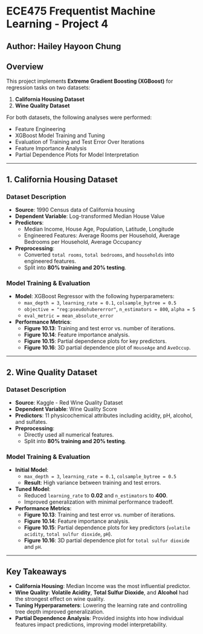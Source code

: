 # ECE475 Frequentist Machine Learning - Project 4

## Author: Hailey Hayoon Chung

## Overview
This project implements **Extreme Gradient Boosting (XGBoost)** for regression tasks on two datasets:
1. **California Housing Dataset**
2. **Wine Quality Dataset**

For both datasets, the following analyses were performed:
- Feature Engineering
- XGBoost Model Training and Tuning
- Evaluation of Training and Test Error Over Iterations
- Feature Importance Analysis
- Partial Dependence Plots for Model Interpretation

---

## 1. California Housing Dataset
### Dataset Description
- **Source**: 1990 Census data of California housing
- **Dependent Variable**: Log-transformed Median House Value
- **Predictors**:
  - Median Income, House Age, Population, Latitude, Longitude
  - Engineered Features: Average Rooms per Household, Average Bedrooms per Household, Average Occupancy
- **Preprocessing**:
  - Converted `total rooms`, `total bedrooms`, and `households` into engineered features.
  - Split into **80% training and 20% testing**.

### Model Training & Evaluation
- **Model**: XGBoost Regressor with the following hyperparameters:
  - `max_depth = 3`, `learning_rate = 0.1`, `colsample_bytree = 0.5`
  - `objective = "reg:pseudohubererror"`, `n_estimators = 800`, `alpha = 5`
  - `eval_metric = mean_absolute_error`
- **Performance Metrics**:
  - **Figure 10.13**: Training and test error vs. number of iterations.
  - **Figure 10.14**: Feature importance analysis.
  - **Figure 10.15**: Partial dependence plots for key predictors.
  - **Figure 10.16**: 3D partial dependence plot of `HouseAge` and `AveOccup`.

---

## 2. Wine Quality Dataset
### Dataset Description
- **Source**: Kaggle - Red Wine Quality Dataset
- **Dependent Variable**: Wine Quality Score
- **Predictors**: 11 physicochemical attributes including acidity, pH, alcohol, and sulfates.
- **Preprocessing**:
  - Directly used all numerical features.
  - Split into **80% training and 20% testing**.

### Model Training & Evaluation
- **Initial Model**:
  - `max_depth = 3`, `learning_rate = 0.1`, `colsample_bytree = 0.5`
  - **Result**: High variance between training and test errors.
- **Tuned Model**:
  - Reduced `learning_rate` to **0.02** and `n_estimators` to **400**.
  - Improved generalization with minimal performance tradeoff.
- **Performance Metrics**:
  - **Figure 10.13**: Training and test error vs. number of iterations.
  - **Figure 10.14**: Feature importance analysis.
  - **Figure 10.15**: Partial dependence plots for key predictors (`volatile acidity`, `total sulfur dioxide`, `pH`).
  - **Figure 10.16**: 3D partial dependence plot for `total sulfur dioxide` and `pH`.

---

## Key Takeaways
- **California Housing**: Median Income was the most influential predictor.
- **Wine Quality**: **Volatile Acidity**, **Total Sulfur Dioxide**, and **Alcohol** had the strongest effect on wine quality.
- **Tuning Hyperparameters**: Lowering the learning rate and controlling tree depth improved generalization.
- **Partial Dependence Analysis**: Provided insights into how individual features impact predictions, improving model interpretability.
```
